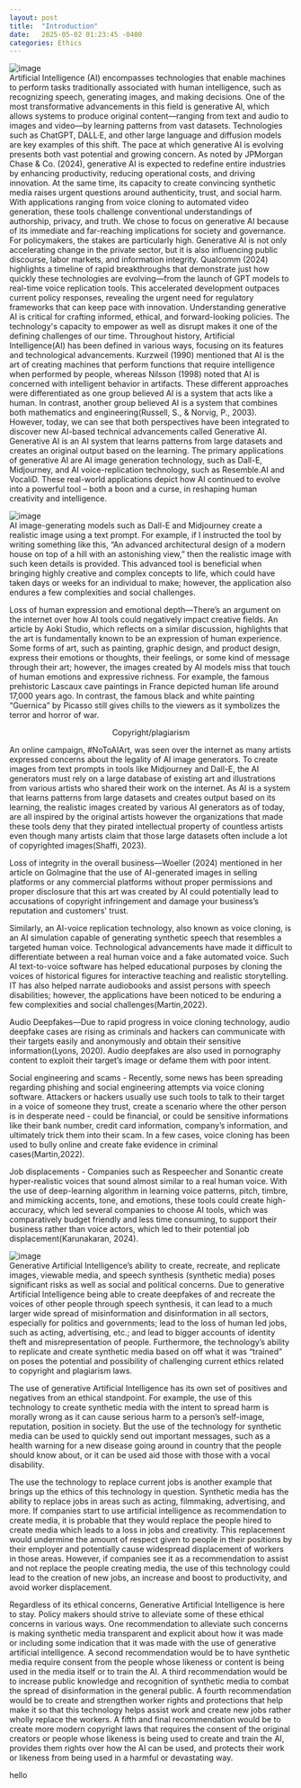 ```yaml
---
layout: post
title:  "Introduction"
date:   2025-05-02 01:23:45 -0400
categories: Ethics
---
```


![image](it304teamsite/assets/images/intro1.png) <br />
Artificial Intelligence (AI) encompasses technologies that enable machines to perform tasks traditionally associated with human intelligence, such as recognizing speech, generating images, and making decisions. One of the most transformative advancements in this field is generative AI, which allows systems to produce original content—ranging from text and audio to images and video—by learning patterns from vast datasets. Technologies such as ChatGPT, DALL·E, and other large language and diffusion models are key examples of this shift.
The pace at which generative AI is evolving presents both vast potential and growing concern. As noted by JPMorgan Chase & Co. (2024), generative AI is expected to redefine entire industries by enhancing productivity, reducing operational costs, and driving innovation. At the same time, its capacity to create convincing synthetic media raises urgent questions around authenticity, trust, and social harm. With applications ranging from voice cloning to automated video generation, these tools challenge conventional understandings of authorship, privacy, and truth.
We chose to focus on generative AI because of its immediate and far-reaching implications for society and governance. For policymakers, the stakes are particularly high. Generative AI is not only accelerating change in the private sector, but it is also influencing public discourse, labor markets, and information integrity. Qualcomm (2024) highlights a timeline of rapid breakthroughs that demonstrate just how quickly these technologies are evolving—from the launch of GPT models to real-time voice replication tools. This accelerated development outpaces current policy responses, revealing the urgent need for regulatory frameworks that can keep pace with innovation.
Understanding generative AI is critical for crafting informed, ethical, and forward-looking policies. The technology's capacity to empower as well as disrupt makes it one of the defining challenges of our time.
Throughout history, Artificial Intelligence(AI) has been defined in various ways, focusing on its features and technological advancements. Kurzweil (1990) mentioned that AI is the art of creating machines that perform functions that require intelligence when performed by people, whereas Nilsson (1998) noted that AI is concerned with intelligent behavior in artifacts. These different approaches were differentiated as one group believed AI is a system that acts like a human. In contrast, another group believed AI is a system that combines both mathematics and engineering(Russell, S., & Norvig, P., 2003). However, today, we can see that both perspectives have been integrated to discover new AI-based technical advancements called Generative AI. Generative AI is an AI system that learns patterns from large datasets and creates an original output based on the learning. The primary applications of generative AI are AI image generation technology, such as Dall-E, Midjourney, and AI voice-replication technology, such as Resemble.AI and VocaliD. These real-world applications depict how AI continued to evolve into a powerful tool – both a boon and a curse, in reshaping human creativity and intelligence. 

![image](it304teamsite/assets/images/intro2.png) <br />
AI image-generating models such as Dall-E and Midjourney create a realistic image using a text prompt. For example, if I instructed the tool by writing something like this, “An advanced architectural design of a modern house on top of a hill with an astonishing view,” then the realistic image with such keen details is provided. This advanced tool is beneficial when bringing highly creative and complex concepts to life, which could have taken days or weeks for an individual to make; however, the application also endures a few complexities and social challenges.

Loss of human expression and emotional depth—There’s an argument on the internet over how AI tools could negatively impact creative fields. An article by Aoki Studio, which reflects on a similar discussion, highlights that the art is fundamentally known to be an expression of human experience. Some forms of art, such as painting, graphic design, and product design, express their emotions or thoughts, their feelings, or some kind of message through their art; however, the images created by AI models miss that touch of human emotions and expressive richness. For example, the famous prehistoric Lascaux cave paintings in France depicted human life around 17,000 years ago. In contrast, the famous black and white painting “Guernica” by Picasso still gives chills to the viewers as it symbolizes the terror and horror of war.

<p align="center">Copyright/plagiarism</p>
An online campaign, #NoToAIArt, was seen over the internet as many artists expressed concerns about the legality of AI image generators. To create images from text prompts in tools like Midjourney and Dall-E, the AI generators must rely on a large database of existing art and illustrations from various artists who shared their work on the internet. As AI is a system that learns patterns from large datasets and creates output based on its learning, the realistic images created by various AI generators as of today, are all inspired by the original artists however the organizations that made these tools deny that they pirated intellectual property of countless artists even though many artists claim that those large datasets often include a lot of copyrighted images(Shaffi, 2023).

Loss of integrity in the overall business—Woeller (2024) mentioned in her article on GoImagine that the use of AI-generated images in selling platforms or any commercial platforms without proper permissions and proper disclosure that this art was created by AI could potentially lead to accusations of copyright infringement and damage your business’s reputation and customers' trust. 

Similarly, an AI-voice replication technology, also known as voice cloning, is an AI simulation capable of generating synthetic speech that resembles a targeted human voice. Technological advancements have made it difficult to differentiate between a real human voice and a fake automated voice. Such AI text-to-voice software has helped educational purposes by cloning the voices of historical figures for interactive teaching and realistic storytelling. IT has also helped narrate audiobooks and assist persons with speech disabilities; however, the applications have been noticed to be enduring a few complexities and social challenges(Martin,2022).

Audio Deepfakes—Due to rapid progress in voice cloning technology, audio deepfake cases are rising as criminals and hackers can communicate with their targets easily and anonymously and obtain their sensitive information(Lyons, 2020). Audio deepfakes are also used in pornography content to exploit their target’s image or defame them with poor intent. 

Social engineering and scams - Recently, some news has been spreading regarding phishing and social engineering attempts via voice cloning software. Attackers or hackers usually use such tools to talk to their target in a voice of someone they trust, create a scenario where the other person is in desperate need - could be financial, or could be sensitive informations like their bank number, credit card information, company’s information, and ultimately trick them into their scam. In a few cases, voice cloning has been used to bully online and create fake evidence in criminal cases(Martin,2022).

Job displacements - Companies such as Respeecher and Sonantic create hyper-realistic voices that sound almost similar to a real human voice. With the use of deep-learning algorithm in learning voice patterns, pitch, timbre, and mimicking accents, tone, and emotions, these tools could create high-accuracy, which led several companies to choose AI tools, which was comparatively budget friendly and less time consuming, to support their business rather than voice actors, which led to their potential job displacement(Karunakaran, 2024).


![image](it304teamsite/assets/images/intro3.png) <br />
Generative Artificial Intelligence’s ability to create, recreate, and replicate images, viewable media, and speech synthesis (synthetic media) poses significant risks as well as social and political concerns. Due to generative Artificial Intelligence being able to create deepfakes of and recreate the voices of other people through speech synthesis, it can lead to a much larger wide spread of misinformation and disinformation in all sectors, especially for politics and governments; lead to the loss of human led jobs, such as acting, advertising, etc.; and lead to bigger accounts of identity theft and misrepresentation of people. Furthermore, the technology’s ability to replicate and create synthetic media based on off what it was “trained” on poses the potential and possibility of challenging current ethics related to copyright and plagiarism laws.

The use of generative Artificial Intelligence has its own set of positives and negatives from an ethical standpoint. For example, the use of this technology to create synthetic media with the intent to spread harm is morally wrong as it can cause serious harm to a person’s self-image, reputation, position in society. But the use of the technology for synthetic media can be used to quickly send out important messages, such as a health warning for a new disease going around in country that the people should know about, or it can be used aid those with those with a vocal disability.

The use the technology to replace current jobs is another example that brings up the ethics of this technology in question.  Synthetic media has the ability to replace jobs in areas such as acting, filmmaking, advertising, and more. If companies start to use artificial intelligence as recommendation to create media, it is probable that they would replace the people hired to create media which leads to a loss in jobs and creativity. This replacement would undermine the amount of respect given to people in their positions by their employer and potentially cause widespread displacement of workers in those areas. However, if companies see it as a recommendation to assist and not replace the people creating media, the use of this technology could lead to the creation of new jobs, an increase and boost to productivity, and avoid worker displacement.

Regardless of its ethical concerns, Generative Artificial Intelligence is here to stay. Policy makers should strive to alleviate some of these ethical concerns in various ways. One recommendation to alleviate such concerns is making synthetic media transparent and explicit about how it was made or including some indication that it was made with the use of generative artificial intelligence.  A second recommendation would be to have synthetic media require consent from the people whose likeness or content is being used in the media itself or to train the AI. A third recommendation would be to increase public knowledge and recognition of synthetic media to combat the spread of disinformation in the general public. A fourth recommendation would be to create and strengthen worker rights and protections that help make it so that this technology helps assist work and create new jobs rather wholly replace the workers. A fifth and final recommendation would be to create more modern copyright laws that requires the consent of the original creators or people whose likeness is being used to create and train the AI,  provides them rights over how the AI can be used, and protects their work or likeness from being used in a harmful or devastating way.

hello
